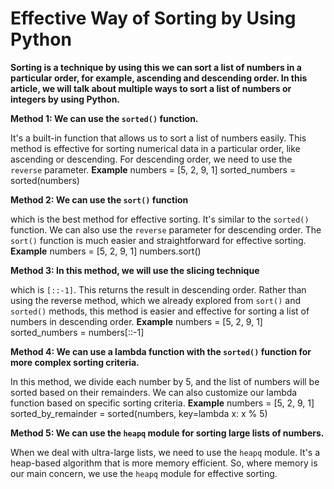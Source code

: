 # Effective Way of Sorting by Using Python

**Sorting is a technique by using this we can sort a list of numbers in a particular order, for example, ascending and descending order. In this article, we will talk about multiple ways to sort a list of numbers or integers by using Python.**



**Method 1: We can use the `sorted()` function.**

It's a built-in function that allows us to sort a list of numbers easily. This method is effective for sorting numerical data in a particular order, like ascending or descending. For descending order, we need to use the `reverse` parameter.
**Example**
numbers = [5, 2, 9, 1]
sorted_numbers = sorted(numbers)


**Method 2: We can use the `sort()` function**

which is the best method for effective sorting. It's similar to the `sorted()` function. We can also use the `reverse` parameter for descending order. The `sort()` function is much easier and straightforward for effective sorting.
**Example**
numbers = [5, 2, 9, 1]
numbers.sort()



**Method 3: In this method, we will use the slicing technique**

which is `[::-1]`. This returns the result in descending order. Rather than using the reverse method, which we already explored from `sort()` and `sorted()` methods, this method is easier and effective for sorting a list of numbers in descending order.
**Example**
numbers = [5, 2, 9, 1]
sorted_numbers = numbers[::-1]


**Method 4: We can use a lambda function with the `sorted()` function for more complex sorting criteria.** 

In this method, we divide each number by 5, and the list of numbers will be sorted based on their remainders. We can also customize our lambda function based on specific sorting criteria.
**Example**
numbers = [5, 2, 9, 1]
sorted_by_remainder = sorted(numbers, key=lambda x: x % 5)


**Method 5: We can use the `heapq` module for sorting large lists of numbers.**

When we deal with ultra-large lists, we need to use the `heapq` module. It's a heap-based algorithm that is more memory efficient. So, where memory is our main concern, we use the `heapq` module for effective sorting.
